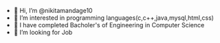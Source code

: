 - 👋 Hi, I’m @nikitamandage10
- 👀 I’m interested in programming languages(c,c++,java,mysql,html,css)
- 🌱 I have completed Bacholer's of Engineering in Computer Science
- 💞️ I’m looking for Job
  

<!---
nikitamandage10/nikitamandage10 is a ✨ special ✨ repository because its `README.md` (this file) appears on your GitHub profile.
You can click the Preview link to take a look at your changes.
--->
